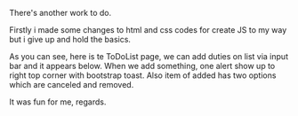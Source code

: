 There's another work to do.

Firstly i made some changes to html and css codes for create JS to my way but i give up and hold the basics.

As you can see, here is te ToDoList page, we can add duties on list via input bar and it appears below. When we add something, one alert show up to right top corner with bootstrap toast. Also item of added has two options which are canceled and removed. 

It was fun for me, regards.
